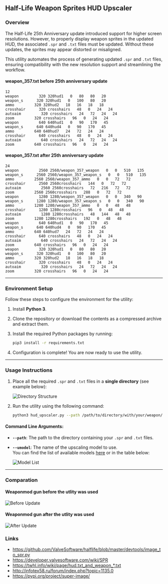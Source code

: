 ## Half-Life Weapon Sprites HUD Upscaler 

### Overview

The Half-Life 25th Anniversary update introduced support for higher screen resolutions. However, to properly display weapon sprites in the updated HUD, the associated `.spr` and `.txt` files must be updated. Without these updates, the sprites may appear distorted or misaligned.

This utility automates the process of generating updated `.spr` and `.txt` files, ensuring compatibility with the new resolution support and streamlining the workflow.

#### weapon_357.txt before 25th anniversary update 

```
12
weapon         320 320hud1   0   80   80   20
weapon_s      320 320hud1   0   100   80   20
ammo         320 320hud2   18   16   18   18
crosshair      320 crosshairs   48   0   24   24
autoaim         320 crosshairs   24   72   24   24
zoom         320 crosshairs   96   0   24   24
weapon         640 640hud1   0   90   170   45
weapon_s      640 640hud4   0   90   170   45
ammo         640 640hud7   24   72   24   24
crosshair      640 crosshairs   48   0   24   24
autoaim         640 crosshairs   24   72   24   24
zoom         640 crosshairs   96   0   24   24
```

#### weapon_357.txt after 25th anniversary update

```
24
weapon         2560 2560/weapon_357_weapon   0   0   510   135
weapon_s      2560 2560/weapon_357_weapon_s   0   0   510   135
ammo         2560 2560/weapon_357_ammo   0   0   72   72
crosshair      2560 2560crosshairs   144   0   72   72
autoaim         2560 2560crosshairs   72   216   72   72
zoom         2560 2560crosshairs   288   0   72   72
weapon         1280 1280/weapon_357_weapon   0   0   340   90
weapon_s      1280 1280/weapon_357_weapon_s   0   0   340   90
ammo         1280 1280/weapon_357_ammo   0   0   48   48
crosshair      1280 1280crosshairs   96   0   48   48
autoaim         1280 1280crosshairs   48   144   48   48
zoom         1280 1280crosshairs   192   0   48   48
weapon         640 640hud1   0   90   170   45
weapon_s      640 640hud4   0   90   170   45
ammo         640 640hud7   24   72   24   24
crosshair      640 crosshairs   48   0   24   24
autoaim         640 crosshairs   24   72   24   24
zoom         640 crosshairs   96   0   24   24
weapon         320 320hud1   0   80   80   20
weapon_s      320 320hud1   0   100   80   20
ammo         320 320hud2   18   16   18   18
crosshair      320 crosshairs   48   0   24   24
autoaim         320 crosshairs   24   72   24   24
zoom         320 crosshairs   96   0   24   24
```


---

### Environment Setup

Follow these steps to configure the environment for the utility:

1. Install **Python 3**.
2. Clone the repository or download the contents as a compressed archive and extract them.
3. Install the required Python packages by running:

   ```bash
   pip3 install -r requirements.txt
   ```

4. Configuration is complete! You are now ready to use the utility.

---

### Usage Instructions

1. Place all the required `.spr` and `.txt` files in a **single directory** (see example below):

   ![Directory Structure](https://github.com/user-attachments/assets/736e3b68-8263-4fa8-80db-0803cf9b9305)

2. Run the utility using the following command:

   ```bash
   python3 hud_upscaler.py --path /path/to/directory/with/your/weapon/sprites --umodel edsr-base
   ```

#### Command Line Arguments:

- **`--path`**: The path to the directory containing your `.spr` and `.txt` files.
- **`--umodel`**: The name of the upscaling model to use.  
  You can find the list of available models [here](https://pypi.org/project/super-image/) or in the table below:

   ![Model List](https://github.com/user-attachments/assets/1d7f80ae-0e2c-44fc-ad7d-9359193497b3)

---

### Comparation 

#### Weaponmod gun before the utlity was used

![Before Update](https://github.com/user-attachments/assets/b6e0a7e4-c97e-4a2d-82e2-855199d7deb4)

#### Weaponmod gun after the utlity was used

![After Update](https://github.com/user-attachments/assets/d2a4cd4a-1d05-411f-bcf1-99a85c8c2971)

### Links 

- https://github.com/ValveSoftware/halflife/blob/master/devtools/image_to_spr.py
- https://developer.valvesoftware.com/wiki/SPR
- https://twhl.info/wiki/page/hud.txt_and_weapon_*.txt
- http://infotex58.ru/forum/index.php?topic=1135.0
- https://pypi.org/project/super-image/
